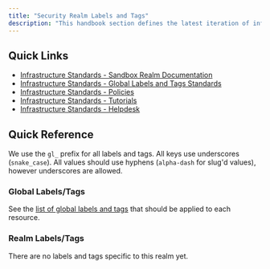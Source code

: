 ```yaml
---
title: "Security Realm Labels and Tags"
description: "This handbook section defines the latest iteration of infrastructure standards for AWS and GCP across all departments and groups at GitLab."
---
```


## Quick Links

- [Infrastructure Standards - Sandbox Realm Documentation](/handbook/company/infrastructure-standards/realms/sandbox/)
- [Infrastructure Standards - Global Labels and Tags Standards](/handbook/company/infrastructure-standards/labels-tags/)
- [Infrastructure Standards - Policies](/handbook/infrastructure-standards/policies/)
- [Infrastructure Standards - Tutorials](/handbook/infrastructure-standards/tutorials/)
- [Infrastructure Standards - Helpdesk](/handbook/infrastructure-standards/helpdesk/)

## Quick Reference

We use the `gl_` prefix for all labels and tags. All keys use underscores (`snake_case`). All values should use hyphens (`alpha-dash` for slug'd values), however underscores are allowed.

### Global Labels/Tags

See the [list of global labels and tags](/handbook/company/infrastructure-standards/labels-tags/) that should be applied to each resource.

### Realm Labels/Tags

There are no labels and tags specific to this realm yet.
